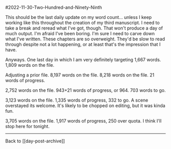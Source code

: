 #2022-11-30-Two-Hundred-and-Ninety-Ninth

This should be the last daily update on my word count... unless I keep working like this throughout the creation of my third manuscript.  I need to take a break and reread what I've got, though.  That won't produce a day of much output.  I'm afraid I've been boring.  I'm sure I need to carve down what I've written.  These chapters are so overweight.  They'd be slow to read through despite not a lot happening, or at least that's the impression that I have.

Anyways.  One last day in which I am very definitely targeting 1,667 words.  1,809 words on the file.

Adjusting a prior file.  8,197 words on the file.  8,218 words on the file.  21 words of progress.

2,752 words on the file.  943+21 words of progress, or 964.  703 words to go.

3,123 words on the file.  1,335 words of progress, 332 to go.  A scene overstayed its welcome.  It's likely to be chopped on editing, but it was kinda fun. 

3,705 words on the file.  1,917 words of progress, 250 over quota.  I think I'll stop here for tonight.

---
Back to [[day-post-archive]]
